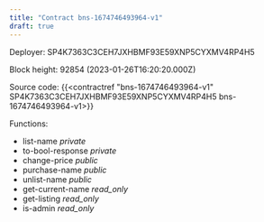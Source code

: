 ```yaml
---
title: "Contract bns-1674746493964-v1"
draft: true
---
```

Deployer: SP4K7363C3CEH7JXHBMF93E59XNP5CYXMV4RP4H5


 



Block height: 92854 (2023-01-26T16:20:20.000Z)

Source code: {{<contractref "bns-1674746493964-v1" SP4K7363C3CEH7JXHBMF93E59XNP5CYXMV4RP4H5 bns-1674746493964-v1>}}

Functions:

* list-name _private_
* to-bool-response _private_
* change-price _public_
* purchase-name _public_
* unlist-name _public_
* get-current-name _read_only_
* get-listing _read_only_
* is-admin _read_only_
